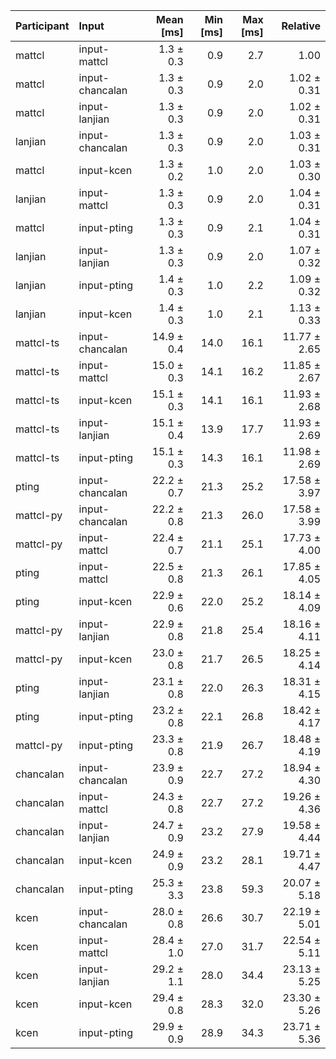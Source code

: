 | Participant | Input | Mean [ms] | Min [ms] | Max [ms] | Relative |
|:---|:---|---:|---:|---:|---:|
| mattcl | input-mattcl | 1.3 ± 0.3 | 0.9 | 2.7 | 1.00 |
| mattcl | input-chancalan | 1.3 ± 0.3 | 0.9 | 2.0 | 1.02 ± 0.31 |
| mattcl | input-lanjian | 1.3 ± 0.3 | 0.9 | 2.0 | 1.02 ± 0.31 |
| lanjian | input-chancalan | 1.3 ± 0.3 | 0.9 | 2.0 | 1.03 ± 0.31 |
| mattcl | input-kcen | 1.3 ± 0.2 | 1.0 | 2.0 | 1.03 ± 0.30 |
| lanjian | input-mattcl | 1.3 ± 0.3 | 0.9 | 2.0 | 1.04 ± 0.31 |
| mattcl | input-pting | 1.3 ± 0.3 | 0.9 | 2.1 | 1.04 ± 0.31 |
| lanjian | input-lanjian | 1.3 ± 0.3 | 0.9 | 2.0 | 1.07 ± 0.32 |
| lanjian | input-pting | 1.4 ± 0.3 | 1.0 | 2.2 | 1.09 ± 0.32 |
| lanjian | input-kcen | 1.4 ± 0.3 | 1.0 | 2.1 | 1.13 ± 0.33 |
| mattcl-ts | input-chancalan | 14.9 ± 0.4 | 14.0 | 16.1 | 11.77 ± 2.65 |
| mattcl-ts | input-mattcl | 15.0 ± 0.3 | 14.1 | 16.2 | 11.85 ± 2.67 |
| mattcl-ts | input-kcen | 15.1 ± 0.3 | 14.1 | 16.1 | 11.93 ± 2.68 |
| mattcl-ts | input-lanjian | 15.1 ± 0.4 | 13.9 | 17.7 | 11.93 ± 2.69 |
| mattcl-ts | input-pting | 15.1 ± 0.3 | 14.3 | 16.1 | 11.98 ± 2.69 |
| pting | input-chancalan | 22.2 ± 0.7 | 21.3 | 25.2 | 17.58 ± 3.97 |
| mattcl-py | input-chancalan | 22.2 ± 0.8 | 21.3 | 26.0 | 17.58 ± 3.99 |
| mattcl-py | input-mattcl | 22.4 ± 0.7 | 21.1 | 25.1 | 17.73 ± 4.00 |
| pting | input-mattcl | 22.5 ± 0.8 | 21.3 | 26.1 | 17.85 ± 4.05 |
| pting | input-kcen | 22.9 ± 0.6 | 22.0 | 25.2 | 18.14 ± 4.09 |
| mattcl-py | input-lanjian | 22.9 ± 0.8 | 21.8 | 25.4 | 18.16 ± 4.11 |
| mattcl-py | input-kcen | 23.0 ± 0.8 | 21.7 | 26.5 | 18.25 ± 4.14 |
| pting | input-lanjian | 23.1 ± 0.8 | 22.0 | 26.3 | 18.31 ± 4.15 |
| pting | input-pting | 23.2 ± 0.8 | 22.1 | 26.8 | 18.42 ± 4.17 |
| mattcl-py | input-pting | 23.3 ± 0.8 | 21.9 | 26.7 | 18.48 ± 4.19 |
| chancalan | input-chancalan | 23.9 ± 0.9 | 22.7 | 27.2 | 18.94 ± 4.30 |
| chancalan | input-mattcl | 24.3 ± 0.8 | 22.7 | 27.2 | 19.26 ± 4.36 |
| chancalan | input-lanjian | 24.7 ± 0.9 | 23.2 | 27.9 | 19.58 ± 4.44 |
| chancalan | input-kcen | 24.9 ± 0.9 | 23.2 | 28.1 | 19.71 ± 4.47 |
| chancalan | input-pting | 25.3 ± 3.3 | 23.8 | 59.3 | 20.07 ± 5.18 |
| kcen | input-chancalan | 28.0 ± 0.8 | 26.6 | 30.7 | 22.19 ± 5.01 |
| kcen | input-mattcl | 28.4 ± 1.0 | 27.0 | 31.7 | 22.54 ± 5.11 |
| kcen | input-lanjian | 29.2 ± 1.1 | 28.0 | 34.4 | 23.13 ± 5.25 |
| kcen | input-kcen | 29.4 ± 0.8 | 28.3 | 32.0 | 23.30 ± 5.26 |
| kcen | input-pting | 29.9 ± 0.9 | 28.9 | 34.3 | 23.71 ± 5.36 |
